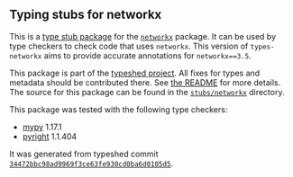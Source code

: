 ## Typing stubs for networkx

This is a [type stub package](https://typing.python.org/en/latest/tutorials/external_libraries.html)
for the [`networkx`](https://github.com/networkx/networkx) package. It can be used by type checkers
to check code that uses `networkx`. This version of
`types-networkx` aims to provide accurate annotations for
`networkx==3.5`.

This package is part of the [typeshed project](https://github.com/python/typeshed).
All fixes for types and metadata should be contributed there.
See [the README](https://github.com/python/typeshed/blob/main/README.md)
for more details. The source for this package can be found in the
[`stubs/networkx`](https://github.com/python/typeshed/tree/main/stubs/networkx)
directory.

This package was tested with the following type checkers:
* [mypy](https://github.com/python/mypy/) 1.17.1
* [pyright](https://github.com/microsoft/pyright) 1.1.404

It was generated from typeshed commit
[`34472bbc98ad9969f3ce63fe930cd0ba6d0105d5`](https://github.com/python/typeshed/commit/34472bbc98ad9969f3ce63fe930cd0ba6d0105d5).